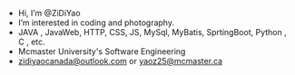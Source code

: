 - Hi, I’m @ZiDiYao
- I’m interested in coding and photography. 
- JAVA , JavaWeb, HTTP, CSS, JS, MySql, MyBatis, SprtingBoot, Python , C , etc.
- Mcmaster University's Software Engineering 
- zidiyaocanada@outlook.com or yaoz25@mcmaster.ca

